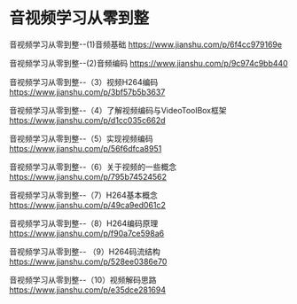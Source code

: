 # 音视频学习从零到整

音视频学习从零到整--(1)音频基础
https://www.jianshu.com/p/6f4cc979169e

音视频学习从零到整--(2)音频编码
https://www.jianshu.com/p/9c974c9bb440

音视频学习从零到整--（3）视频H264编码
https://www.jianshu.com/p/3bf57b5b3637

音视频学习从零到整--（4）了解视频编码与VideoToolBox框架
https://www.jianshu.com/p/d1cc035c662d

音视频学习从零到整--（5）实现视频编码
https://www.jianshu.com/p/56f6dfca8951

音视频学习从零到整--（6）关于视频的一些概念
https://www.jianshu.com/p/795b74524562

音视频学习从零到整--（7）H264基本概念
https://www.jianshu.com/p/49ca9ed061c2

音视频学习从零到整--（8）H264编码原理
https://www.jianshu.com/p/f90a7ce598a6

音视频学习从零到整-- （9）H264码流结构
https://www.jianshu.com/p/528ee0386e70

音视频学习从零到整--（10）视频解码思路
https://www.jianshu.com/p/e35dce281694
